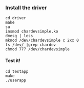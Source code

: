 ### Install the driver
    cd driver
    make
    su
    insmod chardevsimple.ko
    dmesg | less
    mknod /dev/chardevsimple c 2xx 0
    ls /dev/ |grep chardev
    chmod 777 /dev/chardevsimple

#### Test it!
    cd testapp
    make
    ./userapp
